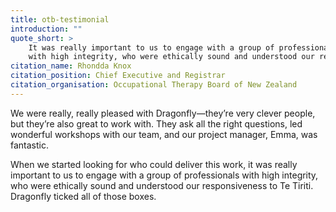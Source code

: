 ```yaml
---
title: otb-testimonial
introduction: ""
quote_short: >
    It was really important to us to engage with a group of professionals 
    with high integrity, who were ethically sound and understood our responsiveness to Te Tiriti. Dragonfly ticked all of those boxes.
citation_name: Rhondda Knox
citation_position: Chief Executive and Registrar
citation_organisation: Occupational Therapy Board of New Zealand 
---
```



We were really, really pleased with Dragonfly—they’re very clever people, but they’re also great to work with. They 
ask all the right questions, led wonderful workshops with our team, and our project manager, Emma, was fantastic.

When we started looking for who could deliver this work, it was really important to us to engage with a group of professionals 
with high integrity, who were ethically sound and understood our responsiveness to Te Tiriti. Dragonfly ticked all of those boxes.



